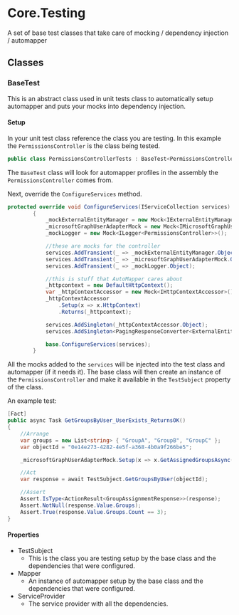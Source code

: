 # Core.Testing
A set of base test classes that take care of mocking / dependency injection / automapper


## Classes

### BaseTest
This is an abstract class used in unit tests class to automatically setup automapper and puts your mocks into dependency injection.

#### Setup
In your unit test class reference the class you are testing. In this example the `PermissionsController` is the class being tested.

```c#
public class PermissionsControllerTests : BaseTest<PermissionsController>
```

The `BaseTest` class will look for automapper profiles in the assembly the `PermissionsController` comes from.

Next, override the `ConfigureServices` method.

```c#
protected override void ConfigureServices(IServiceCollection services)
        {
            _mockExternalEntityManager = new Mock<IExternalEntityManager>();
            _microsoftGraphUserAdapterMock = new Mock<IMicrosoftGraphUserAdapter>();
            _mockLogger = new Mock<ILogger<PermissionsController>>();

            //these are mocks for the controller
            services.AddTransient(_ => _mockExternalEntityManager.Object);
            services.AddTransient(_ => _microsoftGraphUserAdapterMock.Object);
            services.AddTransient(_ => _mockLogger.Object);

            //this is stuff that AutoMapper cares about
            _httpcontext = new DefaultHttpContext();
            var _httpContextAccessor = new Mock<IHttpContextAccessor>();
            _httpContextAccessor
                .Setup(x => x.HttpContext)
                .Returns(_httpcontext);

            services.AddSingleton(_httpContextAccessor.Object);
            services.AddSingleton<PagingResponseConverter<ExternalEntity, ExternalEntity>>();

            base.ConfigureServices(services);
        }
```

All the mocks added to the `services` will be injected into the test class and automapper (if it needs it).
The base class will then create an instance of the `PermissionsController` and make it available in the `TestSubject` property of the class.


An example test:
```c#
[Fact]
public async Task GetGroupsByUser_UserExists_ReturnsOK()
{
    //Arrange
    var groups = new List<string> { "GroupA", "GroupB", "GroupC" };
    var objectId = "0e14e273-4282-4e5f-a368-4b0a9f266be5";

    _microsoftGraphUserAdapterMock.Setup(x => x.GetAssignedGroupsAsync(It.IsAny<string>())).ReturnsAsync(groups);

    //Act
    var response = await TestSubject.GetGroupsByUser(objectId);

    //Assert
    Assert.IsType<ActionResult<GroupAssignmentResponse>>(response);
    Assert.NotNull(response.Value.Groups);
    Assert.True(response.Value.Groups.Count == 3);
}
```
#### Properties

- TestSubject
  - This is the class you are testing setup by the base class and the dependencies that were configured.
- Mapper
  - An instance of automapper setup by the base class and the dependencies that were configured.
- ServiceProvider
  - The service provider with all the dependencies.
